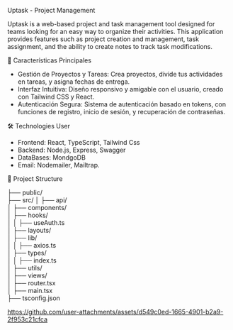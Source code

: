 Uptask - Project Management

Uptask is a web-based project and task management tool designed for teams looking for an easy way to organize their activities. This application provides features such as project creation and management, task assignment, and the ability to create notes to track task modifications.

🚀 Características Principales
- Gestión de Proyectos y Tareas: Crea proyectos, divide tus actividades en tareas, y asigna fechas de entrega.
- Interfaz Intuitiva: Diseño responsivo y amigable con el usuario, creado con Tailwind CSS y React.
- Autenticación Segura: Sistema de autenticación basado en tokens, con funciones de registro, inicio de sesión, y recuperación de contraseñas.

🛠️ Technologies User
- Frontend: React, TypeScript, Tailwind Css
- Backend: Node.js, Express, Swagger
- DataBases: MondgoDB
- Email: Nodemailer, Mailtrap.

 📂 Project Structure
 
├── public/               
├── src/
│   ├── api/              
│   ├── components/       
│   ├── hooks/            
│   │   ├── useAuth.ts    
│   ├── layouts/          
│   ├── lib/              
│   │   ├── axios.ts      
│   ├── types/            
│   │   ├── index.ts      
│   ├── utils/           
│   ├── views/            
│   ├── router.tsx        
│   ├── main.tsx          
├── tsconfig.json          

 
https://github.com/user-attachments/assets/d549c0ed-1665-4901-b2a9-2f953c21cfca

